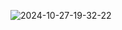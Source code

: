 ![2024-10-27-19-32-22](https://github.com/user-attachments/assets/a99d69cd-1f54-4418-8d77-7d749008d929)
